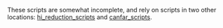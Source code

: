 
These scripts are somewhat incomplete, and rely on scripts in two other locations: [hi_reduction_scripts](https://github.com/e-koch/hi_reduction_scripts) and [canfar_scripts](https://github.com/e-koch/canfar_scripts).